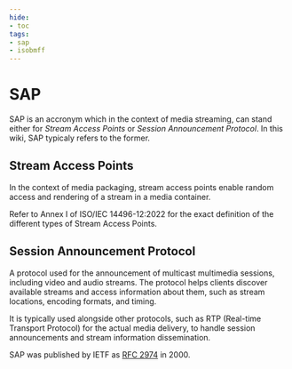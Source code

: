 ```yaml
---
hide:
- toc
tags:
- sap
- isobmff
---
```


# SAP

SAP is an accronym which in the context of media streaming, can stand either for *Stream Access Points* or *Session Announcement Protocol*. In this wiki, SAP typicaly refers to the former.


## Stream Access Points

In the context of media packaging, stream access points enable random access and rendering of a stream in a media container.

Refer to Annex I of ISO/IEC 14496-12:2022 for the exact definition of the different types of Stream Access Points.



## Session Announcement Protocol

A protocol used for the announcement of multicast multimedia sessions, including video and audio streams. The protocol helps clients discover available streams and access information about them, such as stream locations, encoding formats, and timing.

It is typically used alongside other protocols, such as RTP (Real-time Transport Protocol) for the actual media delivery, to handle session announcements and stream information dissemination.

SAP was published by IETF as [RFC 2974](https://datatracker.ietf.org/doc/html/rfc2974) in 2000.